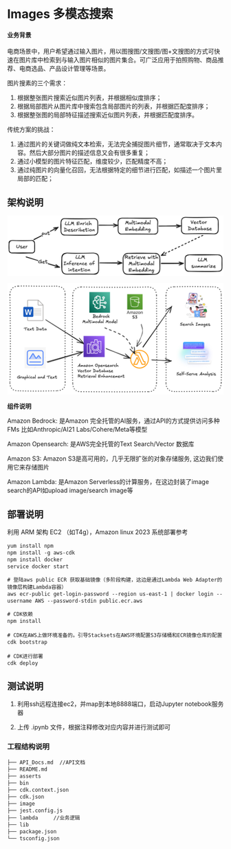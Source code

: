 # Images 多模态搜索

#### 业务背景

电商场景中，用户希望通过输入图片，用以图搜图/文搜图/图+文搜图的方式可快速在图片库中检索到与输入图片相似的图片集合。可广泛应用于拍照购物、商品推荐、电商选品、产品设计管理等场景。

图片搜素的三个需求：

1. 根据整张图片搜索近似图片列表，并根据相似度排序；
2. 根据局部图片从图片库中搜索包含局部图片的列表，并根据匹配度排序；
3. 根据整张图的局部特征描述搜索近似图片列表，并根据匹配度排序。

传统方案的挑战：

1. 通过图片的关键词做纯文本检索，无法完全捕捉图片细节，通常取决于文本内容。然后大部分图片的描述信息又会有很多重复；
2. 通过小模型的图片特征匹配，维度较少，匹配精度不高；
3. 通过纯图片的向量化召回，无法根据特定的细节进行匹配，如描述一个图片里局部的匹配；

## 架构说明

![1729170034791](image/1729170034791.png)

![1729170049892](image/1729170049892.png)

**组件说明**

Amazon Bedrock: 是Amazon 完全托管的AI服务，通过API的方式提供访问多种FMs 比如Anthropic/AI21 Labs/Cohere/Meta等模型

Amazon Opensearch: 是AWS完全托管的Text Search/Vector 数据库

Amazon S3:  Amazon S3是高可用的，几乎无限扩张的对象存储服务, 这边我们使用它来存储图片

Amazon Lambda: 是Amazon Serverless的计算服务，在这边封装了image search的API如upload image/search image等

## 部署说明

利用 ARM 架构 EC2 （如T4g），Amazon linux 2023 系统部署参考

```
yum install npm
npm install -g aws-cdk
npm install docker 
service docker start
```

```
# 登陆aws public ECR 获取基础镜像（多阶段构建，这边是通过Lambda Web Adapter的镜像层构建Lambda容器）
aws ecr-public get-login-password --region us-east-1 | docker login --username AWS --password-stdin public.ecr.aws
```


```
# CDK依赖
npm install

# CDK在AWS上做环境准备的。引导Stacksets在AWS环境配置S3存储桶和ECR镜像仓库的配置
cdk bootstrap

# CDK进行部署
cdk deploy
```

## 测试说明

1. 利用ssh远程连接ec2，并map到本地8888端口，启动Jupyter notebook服务器

2. 上传 .ipynb 文件，根据注释修改对应内容并进行测试即可

### 工程结构说明

```
├── API_Docs.md  //API文档
├── README.md
├── asserts
├── bin
├── cdk.context.json
├── cdk.json
├── image
├── jest.config.js
├── lambda     //业务逻辑
├── lib
├── package.json
└── tsconfig.json
```

